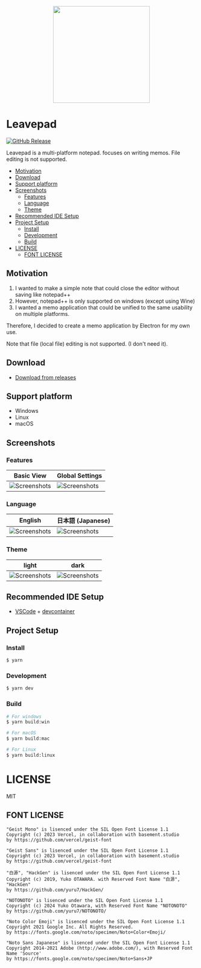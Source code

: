 <p align="center">
  <img width="256" height="256" src="https://raw.github.com/kaishuu0123/leavepad/main/build/icon.png">
</p>

# Leavepad

<a href="https://github.com/kaishuu0123/leavepad/releases">

![GitHub Release](https://img.shields.io/github/v/release/kaishuu0123/leavepad)

</a>

Leavepad is a multi-platform notepad. focuses on writing memos. File editing is not supported.

- [Motivation](#motivation)
- [Download](#download)
- [Support platform](#support-platform)
- [Screenshots](#screenshots)
  - [Features](#features)
  - [Language](#language)
  - [Theme](#theme)
- [Recommended IDE Setup](#recommended-ide-setup)
- [Project Setup](#project-setup)
  - [Install](#install)
  - [Development](#development)
  - [Build](#build)
- [LICENSE](#license)
  - [FONT LICENSE](#font-license)

## Motivation

1. I wanted to make a simple note that could close the editor without saving like notepad++
1. However, notepad++ is only supported on windows (except using Wine)
1. I wanted a memo application that could be unified to the same usability on multiple platforms.

Therefore, I decided to create a memo application by Electron for my own use.

Note that file (local file) editing is not supported. (I don't need it).

## Download

- [Download from releases](https://github.com/kaishuu0123/leavepad/releases)

## Support platform

- Windows
- Linux
- macOS

## Screenshots

### Features

| Basic View                                                                                           | Global Settings                                                                                           |
| ---------------------------------------------------------------------------------------------------- | --------------------------------------------------------------------------------------------------------- |
| ![Screenshots](https://raw.github.com/kaishuu0123/leavepad/main/screenshots/20241104_basic_view.png) | ![Screenshots](https://raw.github.com/kaishuu0123/leavepad/main/screenshots/20241104_global_settings.png) |

### Language

| English                                                                                           | 日本語 (Japanese)                                                                                  |
| ------------------------------------------------------------------------------------------------- | -------------------------------------------------------------------------------------------------- |
| ![Screenshots](https://raw.github.com/kaishuu0123/leavepad/main/screenshots/20241104_english.png) | ![Screenshots](https://raw.github.com/kaishuu0123/leavepad/main/screenshots/20241104_japanese.png) |

### Theme

| light                                                                                                 | dark                                                                                                 |
| ----------------------------------------------------------------------------------------------------- | ---------------------------------------------------------------------------------------------------- |
| ![Screenshots](https://raw.github.com/kaishuu0123/leavepad/main/screenshots/20241104_theme_light.png) | ![Screenshots](https://raw.github.com/kaishuu0123/leavepad/main/screenshots/20241104_theme_dark.png) |

## Recommended IDE Setup

- [VSCode](https://code.visualstudio.com/) + [devcontainer](https://code.visualstudio.com/docs/devcontainers/tutorial)

## Project Setup

### Install

```bash
$ yarn
```

### Development

```bash
$ yarn dev
```

### Build

```bash
# For windows
$ yarn build:win

# For macOS
$ yarn build:mac

# For Linux
$ yarn build:linux
```

# LICENSE

MIT

## FONT LICENSE

```
"Geist Mono" is lisenced under the SIL Open Font License 1.1
Copyright (c) 2023 Vercel, in collaboration with basement.studio
by https://github.com/vercel/geist-font

"Geist Sans" is lisenced under the SIL Open Font License 1.1
Copyright (c) 2023 Vercel, in collaboration with basement.studio
by https://github.com/vercel/geist-font

"白源", "HackGen" is lisenced under the SIL Open Font License 1.1
Copyright (c) 2019, Yuko OTAWARA. with Reserved Font Name "白源", "HackGen"
by https://github.com/yuru7/HackGen/

"NOTONOTO" is lisenced under the SIL Open Font License 1.1
Copyright (c) 2024 Yuko Otawara, with Reserved Font Name "NOTONOTO"
by https://github.com/yuru7/NOTONOTO/

"Noto Color Emoji" is lisenced under the SIL Open Font License 1.1
Copyright 2021 Google Inc. All Rights Reserved.
by https://fonts.google.com/noto/specimen/Noto+Color+Emoji/

"Noto Sans Japanese" is lisenced under the SIL Open Font License 1.1
Copyright 2014-2021 Adobe (http://www.adobe.com/), with Reserved Font Name 'Source'
by https://fonts.google.com/noto/specimen/Noto+Sans+JP
```
